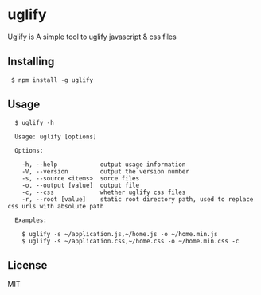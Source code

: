 # uglify

Uglify is A simple tool to uglify javascript & css files

## Installing

```shell
 $ npm install -g uglify
```

## Usage
```shell
  $ uglify -h

  Usage: uglify [options]

  Options:

    -h, --help            output usage information
    -V, --version         output the version number
    -s, --source <items>  sorce files
    -o, --output [value]  output file
    -c, --css             whether uglify css files
    -r, --root [value]    static root directory path, used to replace css urls with absolute path

  Examples:

    $ uglify -s ~/application.js,~/home.js -o ~/home.min.js
    $ uglify -s ~/application.css,~/home.css -o ~/home.min.css -c
```

## License
MIT